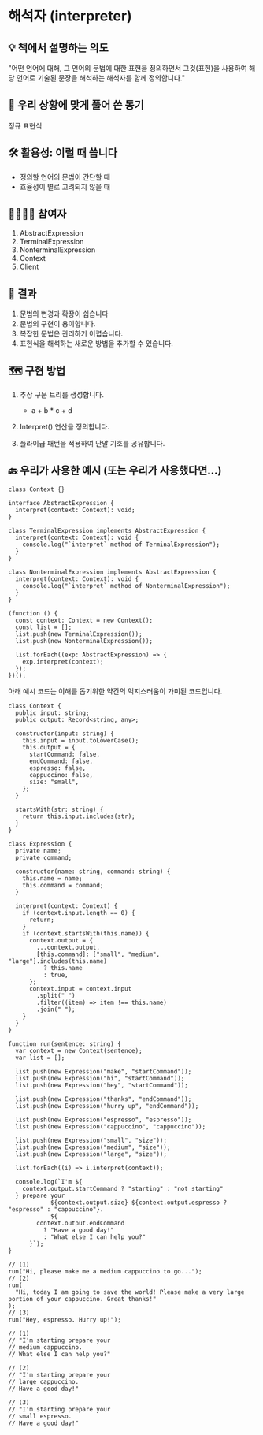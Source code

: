 # 해석자 (interpreter)

## 💡 책에서 설명하는 의도

"어떤 언어에 대해, 그 언어의 문법에 대한 표현을 정의하면서 그것(표현)을 사용하여 해당 언어로 기술된 문장을 해석하는 해석자를 함께 정의합니다."

## 🧐 우리 상황에 맞게 풀어 쓴 동기

정규 표현식

## 🛠 활용성: 이럴 때 씁니다

- 정의할 언어의 문법이 간단할 때
- 효율성이 별로 고려되지 않을 때

## 👨‍👩‍👧‍👦 참여자

1. AbstractExpression
2. TerminalExpression
3. NonterminalExpression
4. Context
5. Client

## 🎁 결과

1. 문법의 변경과 확장이 쉽습니다
2. 문법의 구현이 용이합니다.
3. 복잡한 문법은 관리하기 어렵습니다.
4. 표현식을 해석하는 새로운 방법을 추가할 수 있습니다.

## 🗺 구현 방법

1. 추상 구문 트리를 생성합니다.

   - a + b \* c + d

2. Interpret() 연산을 정의합니다.
3. 플라이급 패턴을 적용하여 단말 기호를 공유합니다.

## 🔙 우리가 사용한 예시 (또는 우리가 사용했다면...)

```tsx
class Context {}

interface AbstractExpression {
  interpret(context: Context): void;
}

class TerminalExpression implements AbstractExpression {
  interpret(context: Context): void {
    console.log("`interpret` method of TerminalExpression");
  }
}

class NonterminalExpression implements AbstractExpression {
  interpret(context: Context): void {
    console.log("`interpret` method of NonterminalExpression");
  }
}

(function () {
  const context: Context = new Context();
  const list = [];
  list.push(new TerminalExpression());
  list.push(new NonterminalExpression());

  list.forEach((exp: AbstractExpression) => {
    exp.interpret(context);
  });
})();
```

아래 예시 코드는 이해를 돕기위한 약간의 억지스러움이 가미된 코드입니다.

```tsx
class Context {
  public input: string;
  public output: Record<string, any>;

  constructor(input: string) {
    this.input = input.toLowerCase();
    this.output = {
      startCommand: false,
      endCommand: false,
      espresso: false,
      cappuccino: false,
      size: "small",
    };
  }

  startsWith(str: string) {
    return this.input.includes(str);
  }
}

class Expression {
  private name;
  private command;

  constructor(name: string, command: string) {
    this.name = name;
    this.command = command;
  }

  interpret(context: Context) {
    if (context.input.length == 0) {
      return;
    }
    if (context.startsWith(this.name)) {
      context.output = {
        ...context.output,
        [this.command]: ["small", "medium", "large"].includes(this.name)
          ? this.name
          : true,
      };
      context.input = context.input
        .split(" ")
        .filter((item) => item !== this.name)
        .join(" ");
    }
  }
}

function run(sentence: string) {
  var context = new Context(sentence);
  var list = [];

  list.push(new Expression("make", "startCommand"));
  list.push(new Expression("hi", "startCommand"));
  list.push(new Expression("hey", "startCommand"));

  list.push(new Expression("thanks", "endCommand"));
  list.push(new Expression("hurry up", "endCommand"));

  list.push(new Expression("espresso", "espresso"));
  list.push(new Expression("cappuccino", "cappuccino"));

  list.push(new Expression("small", "size"));
  list.push(new Expression("medium", "size"));
  list.push(new Expression("large", "size"));

  list.forEach((i) => i.interpret(context));

  console.log(`I'm ${
    context.output.startCommand ? "starting" : "not starting"
  } prepare your
			${context.output.size} ${context.output.espresso ? "espresso" : "cappuccino"}.
			${
        context.output.endCommand
          ? "Have a good day!"
          : "What else I can help you?"
      }`);
}

// (1)
run("Hi, please make me a medium cappuccino to go...");
// (2)
run(
  "Hi, today I am going to save the world! Please make a very large portion of your cappuccino. Great thanks!"
);
// (3)
run("Hey, espresso. Hurry up!");

// (1)
// "I'm starting prepare your
// medium cappuccino.
// What else I can help you?"

// (2)
// "I'm starting prepare your
// large cappuccino.
// Have a good day!"

// (3)
// "I'm starting prepare your
// small espresso.
// Have a good day!"
```
